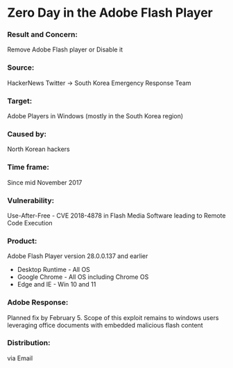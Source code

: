# Zero Day in the Adobe Flash Player

### Result and Concern: 
Remove Adobe Flash player or Disable it

### Source: 
HackerNews Twitter -> South Korea Emergency Response Team

### Target: 
Adobe Players in Windows (mostly in the South Korea region)

### Caused by: 
North Korean hackers

### Time frame: 
Since mid November 2017

### Vulnerability: 
Use-After-Free - CVE 2018-4878 in Flash Media Software leading to Remote Code Execution

### Product: 
Adobe Flash Player version 28.0.0.137 and earlier
* Desktop Runtime - All OS
* Google Chrome - All OS including Chrome OS
* Edge and IE - Win 10 and 11

### Adobe Response: 
Planned fix by February 5. Scope of this exploit remains to windows users leveraging office documents with embedded malicious flash content

### Distribution: 
via Email



